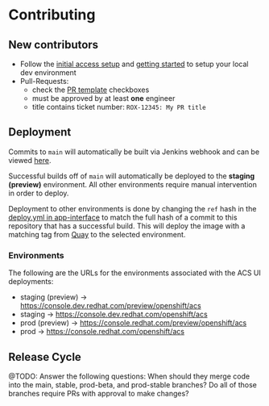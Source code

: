 # Contributing

## New contributors

 - Follow the [initial access setup](https://github.com/RedHatInsights/acs-ui#initial-access-setup) and [getting started](https://github.com/RedHatInsights/acs-ui#getting-started) to setup your local dev environment
 - Pull-Requests:
   - check the [PR template](https://github.com/RedHatInsights/acs-ui/blob/main/.github/pull_request_template.md) checkboxes
   - must be approved by at least **one** engineer
   - title contains ticket number: `ROX-12345: My PR title`

## Deployment

Commits to `main` will automatically be built via Jenkins webhook and can be viewed [here](https://ci.ext.devshift.net/blue/organizations/jenkins/pipelines/?search=acs-ui).

Successful builds off of `main` will automatically be deployed to the **staging (preview)** environment. All other environments require manual intervention in order to deploy.

Deployment to other environments is done by changing the `ref` hash in the [deploy.yml in app-interface](https://gitlab.cee.redhat.com/service/app-interface/-/blob/master/data/services/insights/acs-ui/deploy.yml?ref_type=heads#L29) to match the full hash of a commit to this repository that has a successful build. This will deploy the image with a matching tag from [Quay](https://quay.io/repository/cloudservices/acs-ui?tab=info) to the selected environment.

### Environments

The following are the URLs for the environments associated with the ACS UI deployments:
- staging (preview) -> https://console.dev.redhat.com/preview/openshift/acs
- staging -> https://console.dev.redhat.com/openshift/acs
- prod (preview) -> https://console.redhat.com/preview/openshift/acs
- prod -> https://console.redhat.com/openshift/acs

## Release Cycle

@TODO: Answer the following questions: When should they merge code into the main, stable, prod-beta, and prod-stable branches? Do all of those branches require PRs with approval to make changes?
